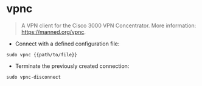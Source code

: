 # vpnc

> A VPN client for the Cisco 3000 VPN Concentrator.
> More information: <https://manned.org/vpnc>.

- Connect with a defined configuration file:

`sudo vpnc {{path/to/file}}`

- Terminate the previously created connection:

`sudo vpnc-disconnect`
